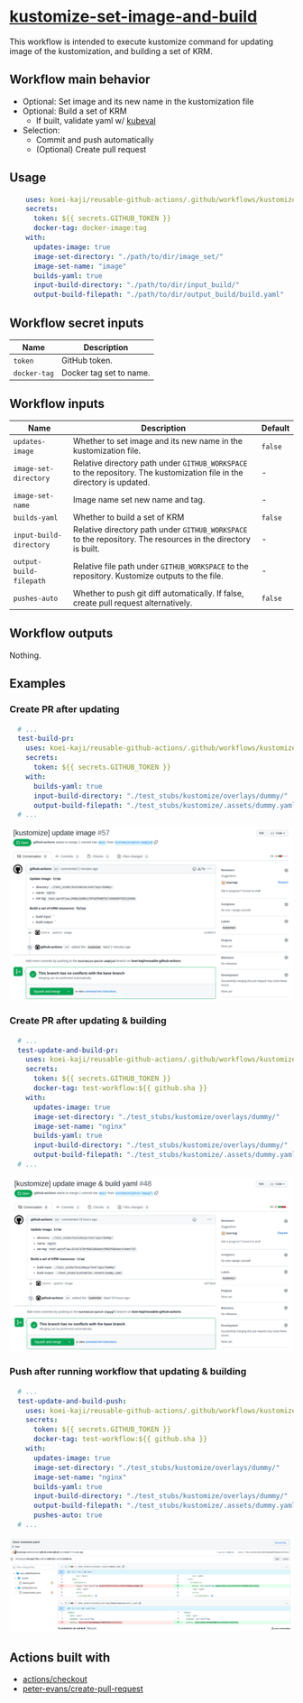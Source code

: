 # [kustomize-set-image-and-build]

This workflow is intended to execute kustomize command for updating image of the kustomization, and building a set of KRM.  

## Workflow main behavior

- Optional: Set image and its new name in the kustomization file
- Optional: Build a set of KRM
  - If built, validate yaml w/ [kubeval]
- Selection:
  - Commit and push automatically
  - (Optional) Create pull request

## Usage

```yaml
    uses: koei-kaji/reusable-github-actions/.github/workflows/kustomize-set-image-and-build.yaml@{ref}
    secrets:
      token: ${{ secrets.GITHUB_TOKEN }}
      docker-tag: docker-image:tag
    with:
      updates-image: true
      image-set-directory: "./path/to/dir/image_set/"
      image-set-name: "image"
      builds-yaml: true
      input-build-directory: "./path/to/dir/input_build/"
      output-build-filepath: "./path/to/dir/output_build/build.yaml"
```

## Workflow secret inputs

| Name         | Description             |
| ------------ | ----------------------- |
| `token`      | GitHub token.           |
| `docker-tag` | Docker tag set to name. |

## Workflow inputs

| Name                    | Description                                                                                                             | Default |
| ----------------------- | ----------------------------------------------------------------------------------------------------------------------- | ------- |
| `updates-image`         | Whether to set image and its new name in the kustomization file.                                                        | `false` |
| `image-set-directory`   | Relative directory path under `GITHUB_WORKSPACE` to the repository. The kustomization file in the directory is updated. | -       |
| `image-set-name`        | Image name set new name and tag.                                                                                        | -       |
| `builds-yaml`           | Whether to build a set of KRM                                                                                           | `false` |
| `input-build-directory` | Relative directory path under `GITHUB_WORKSPACE` to the repository. The resources in the directory is built.            | -       |
| `output-build-filepath` | Relative file path under `GITHUB_WORKSPACE` to the repository. Kustomize outputs to the file.                           | -       |
| `pushes-auto`           | Whether to push git diff automatically. If false, create pull request alternatively.                                    | `false` |

## Workflow outputs

Nothing.  

## Examples

### Create PR after updating

```yaml
  # ...
  test-build-pr:
    uses: koei-kaji/reusable-github-actions/.github/workflows/kustomize-set-image-and-build.yaml@main
    secrets:
      token: ${{ secrets.GITHUB_TOKEN }}
    with:
      builds-yaml: true
      input-build-directory: "./test_stubs/kustomize/overlays/dummy/"
      output-build-filepath: "./test_stubs/kustomize/.assets/dummy.yaml"
  # ...
```

![img](./img/kustomize_update_pr.png)

### Create PR after updating & building

```yaml
  # ... 
  test-update-and-build-pr:
    uses: koei-kaji/reusable-github-actions/.github/workflows/kustomize-set-image-and-build.yaml@main
    secrets:
      token: ${{ secrets.GITHUB_TOKEN }}
      docker-tag: test-workflow:${{ github.sha }}
    with:
      updates-image: true
      image-set-directory: "./test_stubs/kustomize/overlays/dummy/"
      image-set-name: "nginx"
      builds-yaml: true
      input-build-directory: "./test_stubs/kustomize/overlays/dummy/"
      output-build-filepath: "./test_stubs/kustomize/.assets/dummy.yaml"
  # ... 
```

![img](./img/kustomize_update_and_build_pr.png)

### Push after running workflow that updating & building

```yaml
  # ...
  test-update-and-build-push:
    uses: koei-kaji/reusable-github-actions/.github/workflows/kustomize-set-image-and-build.yaml@main
    secrets:
      token: ${{ secrets.GITHUB_TOKEN }}
      docker-tag: test-workflow:${{ github.sha }}
    with:
      updates-image: true
      image-set-directory: "./test_stubs/kustomize/overlays/dummy/"
      image-set-name: "nginx"
      builds-yaml: true
      input-build-directory: "./test_stubs/kustomize/overlays/dummy/"
      output-build-filepath: "./test_stubs/kustomize/.assets/dummy.yaml"
      pushes-auto: true
  # ...
```

![img](./img/kustomize_update_and_build_push.png)

## Actions built with

- [actions/checkout]
- [peter-evans/create-pull-request]

[kustomize-set-image-and-build]: ../.github/workflows/kustomize-set-image-and-build.yaml

[kubeval]: https://github.com/instrumenta/kubeval

[actions/checkout]: https://github.com/marketplace/actions/checkout
[peter-evans/create-pull-request]: https://github.com/marketplace/actions/create-pull-request